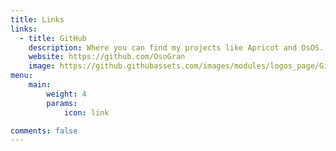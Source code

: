 ```yaml
---
title: Links
links:
  - title: GitHub
    description: Where you can find my projects like Apricot and OsOS.
    website: https://github.com/OsoGran
    image: https://github.githubassets.com/images/modules/logos_page/GitHub-Mark.png
menu:
    main: 
        weight: 4
        params:
            icon: link

comments: false
---
```


